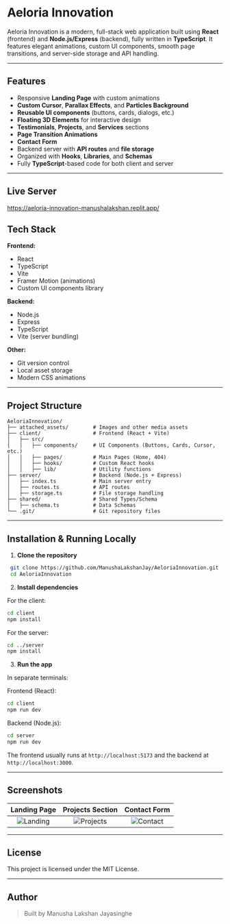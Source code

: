 # Aeloria Innovation

Aeloria Innovation is a modern, full-stack web application built using **React** (frontend) and **Node.js/Express** (backend), fully written in **TypeScript**. It features elegant animations, custom UI components, smooth page transitions, and server-side storage and API handling.

---

## Features

- Responsive **Landing Page** with custom animations
- **Custom Cursor**, **Parallax Effects**, and **Particles Background**
- **Reusable UI components** (buttons, cards, dialogs, etc.)
- **Floating 3D Elements** for interactive design
- **Testimonials**, **Projects**, and **Services** sections
- **Page Transition Animations**
- **Contact Form**
- Backend server with **API routes** and **file storage**
- Organized with **Hooks**, **Libraries**, and **Schemas**
- Fully **TypeScript**-based code for both client and server

---

## Live Server

https://aeloria-innovation-manushalakshan.replit.app/

## Tech Stack

**Frontend:**
- React
- TypeScript
- Vite
- Framer Motion (animations)
- Custom UI components library

**Backend:**
- Node.js
- Express
- TypeScript
- Vite (server bundling)

**Other:**
- Git version control
- Local asset storage
- Modern CSS animations

---

## Project Structure

```
AeloriaInnovation/
├── attached_assets/        # Images and other media assets
├── client/                 # Frontend (React + Vite)
│   ├── src/
│   │   ├── components/     # UI Components (Buttons, Cards, Cursor, etc.)
│   │   ├── pages/          # Main Pages (Home, 404)
│   │   ├── hooks/          # Custom React hooks
│   │   ├── lib/            # Utility functions
├── server/                 # Backend (Node.js + Express)
│   ├── index.ts            # Main server entry
│   ├── routes.ts           # API routes
│   ├── storage.ts          # File storage handling
├── shared/                 # Shared Types/Schema
│   ├── schema.ts           # Data Schemas
└── .git/                   # Git repository files
```

---

## Installation & Running Locally

1. **Clone the repository**
```bash
 git clone https://github.com/ManushaLakshanJay/AeloriaInnovation.git
 cd AeloriaInnovation
```

2. **Install dependencies**

For the client:
```bash
cd client
npm install
```

For the server:
```bash
cd ../server
npm install
```

3. **Run the app**

In separate terminals:

Frontend (React):
```bash
cd client
npm run dev
```

Backend (Node.js):
```bash
cd server
npm run dev
```

The frontend usually runs at `http://localhost:5173` and the backend at `http://localhost:3000`.

---

## Screenshots

| Landing Page | Projects Section | Contact Form |
|:------------:|:-----------------:|:------------:|
| ![Landing](https://github.com/user-attachments/assets/ec44c662-75f1-4db8-9634-fe57e62e20e3) | ![Projects](https://github.com/user-attachments/assets/785036d3-9ce1-41c4-ad96-d95f849c9578) | ![Contact](https://github.com/user-attachments/assets/77ced3e2-5451-4993-8d12-8b82a6251e14) |

---


## License

This project is licensed under the MIT License.

---

## Author

> Built by Manusha Lakshan Jayasinghe

